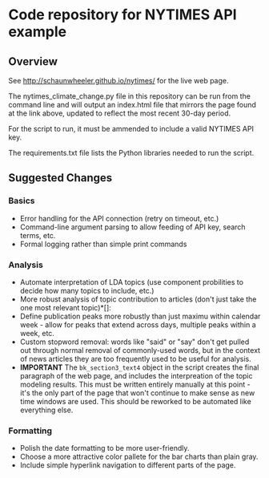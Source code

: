 # Code repository for NYTIMES API example

## Overview

See http://schaunwheeler.github.io/nytimes/ for the live web page.

The nytimes_climate_change.py file in this repository can be run from the command line and will output an index.html file that mirrors the page found at the link above, updated to reflect the most recent 30-day period.

For the script to run, it must be ammended to include a valid NYTIMES API key.

The requirements.txt file lists the Python libraries needed to run the script.

## Suggested Changes

### Basics
* Error handling for the API connection (retry on timeout, etc.)
* Command-line argument parsing to allow feeding of API key, search terms, etc.
* Formal logging rather than simple print commands

### Analysis
* Automate interpretation of LDA topics (use component probilities to decide how many topics to include, etc.)
* More robust analysis of topic contribution to articles (don't just take the one most relevant topic)*[]:
* Define publication peaks more robustly than just maximu within calendar week - allow for peaks that extend across days, multiple peaks within a week, etc.
* Custom stopword removal: words like "said" or "say" don't get pulled out through normal removal of commonly-used words, but in the context of news articles they are too frequently used to be useful for analysis.
* **IMPORTANT** The `bk_section3_text4` object in the script creates the final paragraph of the web page, and includes the interpreation of the topic modeling results. This must be written entirely manually at this point - it's the only part of the page that won't continue to make sense as new time windows are used. This should be reworked to be automated like everything else.

### Formatting
* Polish the date formatting to be more user-friendly.
* Choose a more attractive color pallete for the bar charts than plain gray.
* Include simple hyperlink navigation to different parts of the page.



